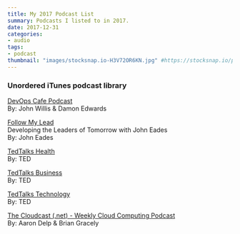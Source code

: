 ```yaml
---
title: My 2017 Podcast List
summary: Podcasts I listed to in 2017.
date: 2017-12-31
categories:
- audio
tags:
- podcast
thumbnail: "images/stocksnap.io-H3V72OR6KN.jpg" #https://stocksnap.io/photo/H3V72OR6KN
---
```


### Unordered iTunes podcast library

[DevOps Cafe Podcast](https://itunes.apple.com/us/podcast/devops-cafe-podcast/id371931111)
<br>By: John Willis & Damon Edwards
<br>

[Follow My Lead](https://itunes.apple.com/us/podcast/follow-my-lead-developing-leaders-tomorrow-john-eades/id1093687579)
<br>Developing the Leaders of Tomorrow with John Eades
<br>By: John Eades
<br>

[TedTalks Health](https://itunes.apple.com/us/podcast/tedtalks-health/id470623173)
<br>By: TED
<br>

[TedTalks Business](https://itunes.apple.com/us/podcast/tedtalks-business/id470622782)
<br>By: TED
<br>

[TedTalks Technology](https://itunes.apple.com/us/podcast/tedtalks-technology/id470624027)
<br>By: TED
<br>

[The Cloudcast (.net) - Weekly Cloud Computing Podcast](https://itunes.apple.com/us/podcast/cloudcast-.net-weekly-cloud/id417826820)
<br>By: Aaron Delp & Brian Gracely
<br>
